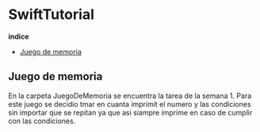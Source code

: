 # SwiftTutorial

**indice**
- [Juego de memoria](#juegoMemoria)

<a name="juegoMemoria"></a>
## Juego de memoria

En la carpeta JuegoDeMemoria se encuentra la tarea de la semana 1. Para este juego se decidio tmar en cuanta imprimit el numero y las condiciones sin importar que se repitan ya que asi siampre imprime en caso de cumplir con las condiciones.